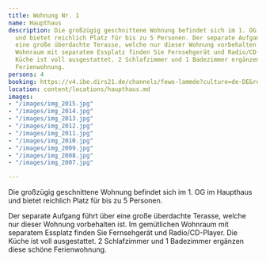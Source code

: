 ```yaml
---
title: Wohnung Nr. 1
name: Haupthaus
description: Die großzügig geschnittene Wohnung befindet sich im 1. OG im Haupthaus
  und bietet reichlich Platz für bis zu 5 Personen. Der separate Aufgang führt über
  eine große überdachte Terasse, welche nur dieser Wohnung vorbehalten ist. Im gemütlichen
  Wohnraum mit separatem Essplatz finden Sie Fernsehgerät und Radio/CD-Player. Die
  Küche ist voll ausgestattet. 2 Schlafzimmer und 1 Badezimmer ergänzen diese schöne
  Ferienwohnung.
persons: 4
booking: https://v4.ibe.dirs21.de/channels/fewo-lammde?culture=de-DE&room_id=104929&los=3
location: content/locations/haupthaus.md
images:
- "/images/img_2015.jpg"
- "/images/img_2014.jpg"
- "/images/img_2013.jpg"
- "/images/img_2012.jpg"
- "/images/img_2011.jpg"
- "/images/img_2010.jpg"
- "/images/img_2009.jpg"
- "/images/img_2008.jpg"
- "/images/img_2007.jpg"

---
```

Die großzügig geschnittene Wohnung befindet sich im 1. OG im Haupthaus und bietet reichlich Platz für bis zu 5 Personen.
<!--more-->
Der separate Aufgang führt über eine große überdachte Terasse, welche nur dieser Wohnung vorbehalten ist. Im gemütlichen Wohnraum mit separatem Essplatz finden Sie Fernsehgerät und Radio/CD-Player. Die Küche ist voll ausgestattet. 2 Schlafzimmer und 1 Badezimmer ergänzen diese schöne Ferienwohnung.